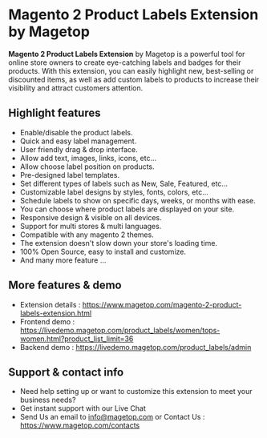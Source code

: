 # Magento 2 Product Labels Extension by Magetop

**Magento 2 Product Labels Extension** by Magetop is a powerful tool for online store owners to create eye-catching labels and badges for their products. With this extension, you can easily highlight new, best-selling or discounted items, as well as add custom labels to products to increase their visibility and attract customers attention.

## Highlight features

- Enable/disable the product labels.
- Quick and easy label management.
- User friendly drag & drop interface.
- Allow add text, images, links, icons, etc...
- Allow choose label position on products.
- Pre-designed label templates.
- Set different types of labels such as New, Sale, Featured, etc...
- Customizable label designs by styles, fonts, colors, etc...
- Schedule labels to show on specific days, weeks, or months with ease.
- You can choose where product labels are displayed on your site.
- Responsive design & visible on all devices.
- Support for multi stores & multi languages.
- Compatible with any magento 2 themes.
- The extension doesn't slow down your store's loading time.
- 100% Open Source, easy to install and customize.
- And many more feature ...

## More features & demo

- Extension details : https://www.magetop.com/magento-2-product-labels-extension.html
- Frontend demo : https://livedemo.magetop.com/product_labels/women/tops-women.html?product_list_limit=36
- Backend demo : https://livedemo.magetop.com/product_labels/admin

## Support & contact info

- Need help setting up or want to customize this extension to meet your business needs? 
- Get instant support with our Live Chat
- Send Us an email to info@magetop.com or Contact Us : https://www.magetop.com/contacts
